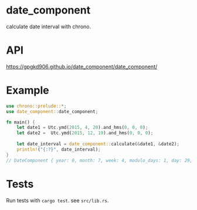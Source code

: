 # date_component

calculate date interval with chrono.

# API
https://gpgkd906.github.io/date_component/date_component/

# Example

```rust
use chrono::prelude::*;
use date_component::date_component;

fn main() {
    let date1 = Utc.ymd(2015, 4, 20).and_hms(0, 0, 0);
    let date2 =  Utc.ymd(2015, 12, 19).and_hms(0, 0, 0);
    
    let date_interval = date_component::calculate(&date1, &date2);
    println!("{:?}", date_interval);
}
// DateComponent { year: 0, month: 7, week: 4, modulo_days: 1, day: 29, hour: 0, minute: 0, second: 0, interval_seconds: 20995200, interval_minutes: 349920, interval_hours: 5832, interval_days: 243, invert: false }
```

# Tests
Run tests with `cargo test`. see `src/lib.rs`.